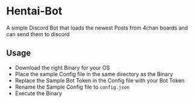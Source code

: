# Hentai-Bot
A simple Discord Bot that loads the newest Posts from 4chan boards and can send them to discord

## Usage
 - Download the right Binary for your OS
 - Place the sample Config file in the same directory as the Binary
 - Replace the Sample Bot Token in the Config file with your Bot Token
 - Rename the Sample Config file to `config.json`
 - Execute the Binary
